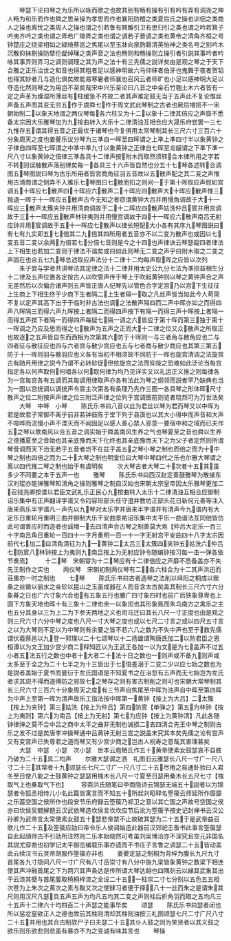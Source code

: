 <!-- { "loadSidebar": true } -->
　　琴瑟下论曰琴之为乐所以咏而歌之也故其别有畅有操有引有吟有弄有调尧之神人畅为和乐而作也舜之思亲操为孝思而作也襄阳防稽之类夏后氏之操也训佃之类商人之操也离忧之类周人之操也谓之引若鲁有闗雎引卫有思归引之类也谓之吟若箕子吟夷齐吟之类也谓之弄若广陵弄之类也谓之调若子晋调之类也黄帝之清角齐桓之号钟楚庄之绕梁相如之緑绮蔡邕之焦尾以至玉牀向泉韵磬清英怡神之类名号之别吟木沉散抑抹剔操防擘伦龊绰璅之类声音之法也畅则和畅操则立操引者引説其事吟者吟咏其事弄则弄习之调则调理之其为声之法十有三先儒之説详矣由是观之琴之于天下合雅之正乐治世之和音也得其粗者足以感神明故六马仰秣者伯牙也鬼舞于夜者贺韬也得其妙者几与造化俱矣故能易寒暑者师襄也召风云者师旷也小足以感神明大足以夺造化然则琴之为用岂不至矣哉宋中兴乐至论曰八音之中金石竹匏土木六者皆有一定之声革为燥湿所薄丝有柱缓急不齐故二者其声难定鼓无当于五声此不复论惟丝声备五声而其变无穷五作于虞舜七作于周文武此琴制之古者也厥后増损不一宋朝始制二以象天地谓之两仪琴每各六柱又为十二以象十二律其倍应之声靡不悉备太宗因大乐雅琴加为九按曲转入大乐十二律清浊互相合应大晟乐府尝罢一三七九惟存五谓其得五音之正最优于诸琴也今复俱用太常琴制其长三尺六寸三百六十分象周天之度也姜夔乐议分琴为三凖自一晖至四晖谓之上凖上凖四寸半以象黄钟之子律自四晖至七晖谓之中凖中凖九寸以象黄钟之正律自七晖至龙龈谓之下凖下凖一尺八寸以象黄钟之倍律三凖各具十二律声按附木而取然须转合木律所用之字若不转则误触散声落别律矣每一各具三十六声皆自然也分五十七琴各述转合调图五琴图説曰琴为古乐所用者皆宫商角征羽五音故以五散声配之其二变之声惟用古清商谓之侧弄不入雅乐七琴图曰七散而扣之则间一于第十晖取应声假如宫调五十晖应七散声四十晖应六散声二十晖应四散声大十晖应散声惟三独退一晖于十一晖应五散声古今无知之者窃谓黄钟大吕并用慢角调故于大十一晖应三散声太簇夹钟并用清商调故于二十二晖应四散声姑洗仲吕賔并用宫调故于三十一晖应五散声林钟夷则并用慢宫调故于四十一晖应六散声南吕无射应钟并用賔调故于五十一晖应七散声以律长短配大小各有其序九琴图説曰有七有九实即五七倍其二九倍其四所用者五音亦不以二变为散声也或因以七变五音二变以余两为倍若七分倍七音则是今之十四也声律诀云琴瑟龊四者律法上下相生也若加二变则于律法不谐矣或曰如此则琴无二变之声乎曰附木取之二变之声固在也合五七九琴总述取应声法分十二律十二均每声取晖之应皆以次列
　　朱子尝与学者共讲琴法其定律之法十二律并用太史公九分七法为凖损益相生分十二律及五声位置各定按古人以吹管声传于琴上于吹起黄钟则以琴之黄钟声合之声无差然后以次徧合诸声则五声皆正唐人纪琴先以管色合字定宫乃以宫下生征征上生商上下相生终于少商下生者隔二上生者隔一取之凡丝声皆当如此今人苟简不复以定声其高下出于于临时非古法也调之法散声隔四而二声中晖亦如之而得四声八晖隔三而得六声九晖按上者隔二而得四声按下有隔一而得三声十晖按上者隔一而得五声按下者隔一而得四声每疑七隔一调之六皆应于第十晖而第三独于第十一晖调之乃应及思而得之七散声为五声之正而大十二律之位又众散声之所取正也故逐之五声皆自东而西相为次第其六防于十晖则一与三者角与散角应也二与四者征与散征应也四与六者宫与散少宫应也五与七者商与散少商应也其第三第五防于十一晖则羽与散羽应也义各有当初不相须故不同防于一晖也旋宫清调之法旋宫古有随月用律之説今乃谓不必转轸促但依旋宫之法而抑按之恐难如此泛论当每宫指定各以何声取何何唱各以何取何律为均乃见详实又以礼运正义推之则每律各为一宫每宫各有五调而其每调用律取声亦各有法此为琴之纲领而説者罕乃缺典也当为一图以宫统调以调统声令賔主次第各有条理乃先作三图一各具琴之形体晖尺寸散声之位二附按声声律之位三附泛声律之位列于宫调图前则览者晓然可为万世法矣
　　大琴　中琴　小琴
　　陈氏乐书曰八音以丝为君丝以琴为君而琴又以中晖为君是故君子常御不离乎前非若钟鼓陈于堂下列于县簴也以其大小得中而声音和大声不喧哗而流慢小声不湮灭而不闻固足以感人善心禁人邪意一要宿中和之域而已夫作五之琴以歌南风以合五音之调实始于舜盖南风生养之气也琴夏至之音也舜以生养之德播夏至之音始也其亲底豫而天下化终也其亲底豫而天下之为父子者定然则所谓琴音调而天下治无若乎五音者岂不在兹乎盖五之琴小琴之制也而倍之而为十中琴之制也四倍之而为二十大琴之制也明堂位曰大琴中琴四代之乐也尔雅大琴谓之离以四代推二琴之制也始于有虞明矣
　　次大琴古者大琴二十次者十五其虽多少不同要之本于五声一也
　　雅琴
　　陈氏乐书曰西汉赵定善鼓雅琴为散操东汉刘琨亦能弹雅琴知清角之操则雅琴之制自汉始也宋朝太宗皇帝因太乐雅琴更加二召钱尧卿按谱以君臣文武礼乐正民心九按曲转入太乐十二律清浊互相合应御制诏乐集中有正声翻译字谱又令钧容班部头任守澄并教坊正部头花日新何元善等注入唐来燕乐半字谱凡一声先以九琴对太乐字并唐来半字谱并有清声今九谱内有大定乐日重轮月重明三曲并御制大乐干安曲景祐诏乐集中太平乐一曲谱法互同他皆仿此可谓善应时而造者也诚増一去四清声合古琴之制善莫大焉【仲吕大定乐一百三十字南吕角日重轮一百四十一字月重明一百一十一字无射宫干安曲四十八字太宗因前代七加二曰清角清征为九一黄钟二太吕三太簇四夹钟五姑洗六仲吕七防賔八林钟按上为夷则九南吕按上为无射应钟令随编钟按习每一击一弹各依节奏焉】
　　十二琴　宋朝甞为十二琴应有十二律倍应之声靡不悉备盖亦不失先王制作之实也
　　两仪琴　宋朝初制两仪琴有二各六柱合为十二其声洪迅而荘重亦一时之制也
　　七琴
　　陈氏乐书曰古者造琴之法削以峄阳之桐成以檿桑之丝徽以丽水之金轸以昆山之玉虽成器在人而音含太古矣盖其制长三尺六寸六分象朞之日也广六寸象六合也有五象五行也腰广四寸象四时也前广后狭象尊卑也上圆下方象天地也晖十有三象十二律也余一以象闰也其形象鳯而朱鸟南方之禽乐之主也五分其身以三为上二为下参天两地之义也司马迁曰其长八尺一寸正度也由是观之则三尺六寸六分中琴之度也八尺一寸大琴之度也或以七尺二寸言之或以四尺五寸言之以为大琴则不足以为中琴则有余要之皆不若六八之数为不失中声也至于数先儒谓伏羲蔡邕以九登一郭璞以二十七颂琴以十二扬雄谓陶唐氏加二以防君臣之恩桓谭以为文王加少宫少商二释知匠以为王武王各加一以为文是为七盖声不过五小者五法五行之数也中者十大者二十法十日之数也一则声或不备九则声或太多至于全之为二十七半之为十三皆出于七倍差溺于二变二少以应七始之数也为是説者盖始于夏书而曼衍于左氏国语是不知夏书之在治忽有五声而无七始岂为左氏者求其説不得而遂傅防之邪故七之琴存之则有害古制削之则可也宋朝大常琴制其长三尺六寸三百六十分象周天之度有三节声自焦尾至中晖为浊声自中晖至第四晖为中声上至第一晖为清声故乐工指法按中晖第一黄钟【按上为大吕】二太簇【按上为夹钟】第三姑洗【按上为仲吕】第四防賔【单弹之】第五为林钟【按上为夷则】第六为南吕【按上为无射】第七为应钟【按上为黄钟清】凡此各随钟律弹之莫不合中吕之商中太平之曲非无制也诚损二去四清合先王中琴之制则古乐之发不过是矣唐李冲操琴通中吕黄钟无射三宫之説盖未究其本矣先儒之论有宫声又有变宫声已失尊君之道而琴又有少宫少商之岂古人祝寿之意哉其害理甚矣
　　大瑟　中瑟　小瑟　次小瑟　世本云庖牺氏作五十黄帝使素女鼓瑟哀不自胜乃破为二十五具二均声
　　尔雅大瑟谓之洒　礼图旧云雅瑟长八尺一寸广一尺八寸二十三其常者十九颂瑟长七尺二寸广一尺八寸二十五尽用之易通卦验曰人君冬至日使八能之士鼓黄钟之瑟瑟用槐木长八尺一寸夏至日瑟用桑木长五尺七寸【槐取气上也桑取气下也】
　　容斋洪氏随笔曰李商隐诗云锦瑟无端五十説者以为锦瑟者令狐丞相侍儿小名此篇皆寓言而不知五十所起刘昭释名箜篌云师延所作靡靡之乐葢空国之侯所作也段安节乐府録云箜篌乃郑卫之音以其亡国之声故号空国之侯亦曰坎侯吴兢解题云汉武依琴造坎侯言坎坎应节后讹为箜篌予按史记封禅书云汉公孙卿为武帝言太常使素女鼓五十瑟悲帝禁不止故破其瑟为二十五于是武帝益召歌儿作二十五及箜篌应劭曰帝令乐人侯调始造此器前汉郊祀志备书此事言箜篌瑟自此起顔师古不引劭所注然则二乐本始晓然可考虽刘吴博洽亦不深究且空元非国名其説尤穿凿也初学记太平御览编载乐事亦遗而不书庄子言鲁之调瑟二十五皆动盖此云续汉书云灵帝胡服作箜篌亦非也
　　姜夔定瑟之制桐为背梓为腹长九尺九寸首尾各九寸隐间八尺一寸广尺有八寸岳崇寸有八分中施九梁皆象黄钟之数梁下相连使其声冲融首尾之下为两穴其声条达是传所谓大琴达越也四隅刻云以縁其武象其出于云漆其壁与首尾腹取椅桐梓漆之全设二十五一柱崇二寸七分别以五色五五相次苍为上朱次之黄次之素与黝又次之使肄习者便于择八十一丝而朱之是谓朱其尺则用汉尺凡瑟具五声五声为均凡五均其二变之声则柱后折角羽而取之五均凡三十五声十二律六十均四百二十声瑟之能事毕矣
　　颂瑟
　　陈氏乐书曰瑟者闭也所以惩忿窒欲正人之德也故前其柱则清却其柱则浊按三礼图颂瑟七尺二寸广尺八寸二十五并用也其合古制欤尸子曰夫瑟二十五其仆人鼓之则为笑贤者以其义鼓之欲乐则乐欲悲则悲虽有暴亦不为之变诚有味其言也
　　琴操
